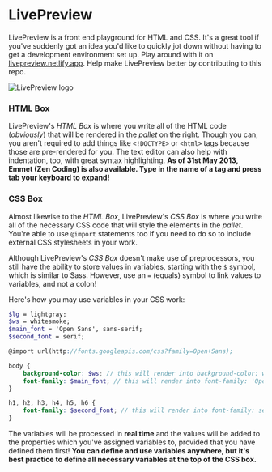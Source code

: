 # LivePreview
LivePreview is a front end playground for HTML and CSS. It's a great tool if you've suddenly got an idea you'd like to quickly jot down without having to get a development environment set up. Play around with it on <a href="http://livepreview.netlify.app">livepreview.netlify.app</a>. Help make LivePreview better by contributing to this repo. 

![LivePreview logo](https://raw.github.com/sharikul/LivePreview/master/imgs/icon.png)

### HTML Box
LivePreview's _HTML Box_ is where you write all of the HTML code (<em>obviously</em>) that will be rendered in the _pallet_ on the right. Though you can, you aren't required to add things like `<!DOCTYPE>` or `<html>` tags because those are pre-rendered for you. The text editor can also help with indentation, too, with great syntax highlighting. **As of 31st May 2013, Emmet (Zen Coding) is also available. Type in the name of a tag and press tab your keyboard to expand!**

### CSS Box
Almost likewise to the _HTML Box_, LivePreview's _CSS Box_ is where you write all of the necessary CSS code that will style the elements in the _pallet_. You're able to use `@import` statements too if you need to do so to include external CSS stylesheets in your work.  

Although LivePreview's _CSS Box_ doesn't make use of preprocessors, you still have the ability to store values in variables, starting with the `$` symbol, which is similar to Sass. However, use an `=` (equals) symbol to link values to variables, and not a colon!  

Here's how you may use variables in your CSS work:  

```scss
$lg = lightgray;
$ws = whitesmoke;
$main_font = 'Open Sans', sans-serif;
$second_font = serif;

@import url(http://fonts.googleapis.com/css?family=Open+Sans);

body {
    background-color: $ws; // this will render into background-color: whitesmoke;
    font-family: $main_font; // this will render into font-family: 'Open Sans', sans-serif;
}

h1, h2, h3, h4, h5, h6 {
    font-family: $second_font; // this will render into font-family: serif;
}
```

The variables will be processed in **real time** and the values will be added to the properties which you've assigned variables to, provided that you have defined them first! **You can define and use variables anywhere, but it's best practice to define all necessary variables at the top of the CSS box.**

